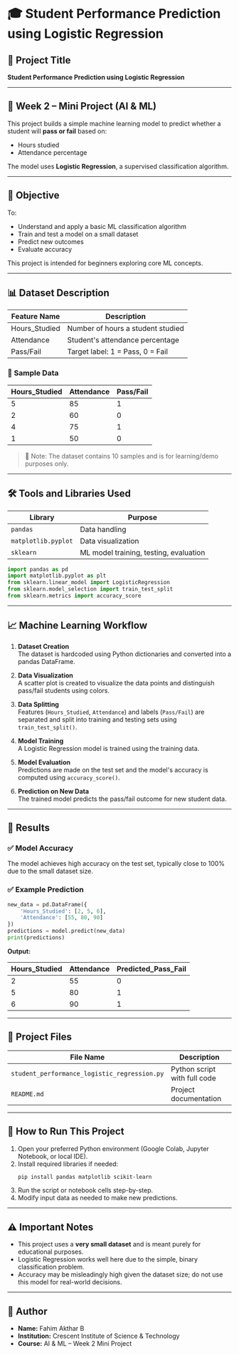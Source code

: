# 🎓 Student Performance Prediction using Logistic Regression

## 📌 Project Title
**Student Performance Prediction using Logistic Regression**

---

## 📅 Week 2 – Mini Project (AI & ML)

This project builds a simple machine learning model to predict whether a student will **pass or fail** based on:

- Hours studied
- Attendance percentage

The model uses **Logistic Regression**, a supervised classification algorithm.

---

## 🎯 Objective

To:

- Understand and apply a basic ML classification algorithm
- Train and test a model on a small dataset
- Predict new outcomes
- Evaluate accuracy

This project is intended for beginners exploring core ML concepts.

---

## 📊 Dataset Description

| Feature Name     | Description                            |
|------------------|----------------------------------------|
| Hours_Studied    | Number of hours a student studied      |
| Attendance       | Student's attendance percentage        |
| Pass/Fail        | Target label: 1 = Pass, 0 = Fail       |

### 🔢 Sample Data

| Hours_Studied | Attendance | Pass/Fail |
|---------------|------------|-----------|
| 5             | 85         | 1         |
| 2             | 60         | 0         |
| 4             | 75         | 1         |
| 1             | 50         | 0         |

> 📌 Note: The dataset contains 10 samples and is for learning/demo purposes only.

---

## 🛠️ Tools and Libraries Used

| Library            | Purpose                                    |
|--------------------|--------------------------------------------|
| `pandas`           | Data handling                              |
| `matplotlib.pyplot`| Data visualization                         |
| `sklearn`          | ML model training, testing, evaluation     |

```python
import pandas as pd
import matplotlib.pyplot as plt
from sklearn.linear_model import LogisticRegression
from sklearn.model_selection import train_test_split
from sklearn.metrics import accuracy_score
```

---

## 📈 Machine Learning Workflow

1. **Dataset Creation**  
   The dataset is hardcoded using Python dictionaries and converted into a pandas DataFrame.

2. **Data Visualization**  
   A scatter plot is created to visualize the data points and distinguish pass/fail students using colors.

3. **Data Splitting**  
   Features (`Hours_Studied`, `Attendance`) and labels (`Pass/Fail`) are separated and split into training and testing sets using `train_test_split()`.

4. **Model Training**  
   A Logistic Regression model is trained using the training data.

5. **Model Evaluation**  
   Predictions are made on the test set and the model's accuracy is computed using `accuracy_score()`.

6. **Prediction on New Data**  
   The trained model predicts the pass/fail outcome for new student data.

---

## 🧪 Results

### ✅ Model Accuracy  
The model achieves high accuracy on the test set, typically close to 100% due to the small dataset size.

### ✅ Example Prediction

```python
new_data = pd.DataFrame({
    'Hours_Studied': [2, 5, 6],
    'Attendance': [55, 80, 90]
})
predictions = model.predict(new_data)
print(predictions)
```

**Output:**

| Hours_Studied | Attendance | Predicted_Pass_Fail |
|---------------|------------|---------------------|
| 2             | 55         | 0                   |
| 5             | 80         | 1                   |
| 6             | 90         | 1                   |

---

## 📁 Project Files

| File Name                                 | Description                         |
|-------------------------------------------|-------------------------------------|
| `student_performance_logistic_regression.py` | Python script with full code       |
| `README.md`                               | Project documentation              |

---

## 🚀 How to Run This Project

1. Open your preferred Python environment (Google Colab, Jupyter Notebook, or local IDE).
2. Install required libraries if needed:
   ```bash
   pip install pandas matplotlib scikit-learn
   ```
3. Run the script or notebook cells step-by-step.
4. Modify input data as needed to make new predictions.

---

## ⚠️ Important Notes

- This project uses a **very small dataset** and is meant purely for educational purposes.
- Logistic Regression works well here due to the simple, binary classification problem.
- Accuracy may be misleadingly high given the dataset size; do not use this model for real-world decisions.

---

## 👤 Author

- **Name:** Fahim Akthar B  
- **Institution:** Crescent Institute of Science & Technology  
- **Course:** AI & ML – Week 2 Mini Project
